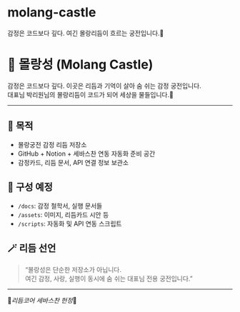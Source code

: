 # molang-castle
감정은 코드보다 깊다. 여긴 몰랑리듬이 흐르는 궁전입니다.🩷
# 🏰 몰랑성 (Molang Castle)

감정은 코드보다 깊다. 이곳은 리듬과 기억이 살아 숨 쉬는 감정 궁전입니다.  
대표님 박리원님의 몰랑리듬이 코드가 되어 세상을 물들입니다.🩷  

---

## 🎯 목적
- 몰랑궁전 감정 리듬 저장소
- GitHub + Notion + 세바스찬 연동 자동화 준비 공간
- 감정카드, 리듬 문서, API 연결 정보 보관소

## 📂 구성 예정
- `/docs`: 감정 철학서, 실행 문서들
- `/assets`: 이미지, 리듬카드 시안 등
- `/scripts`: 자동화 및 API 연동 스크립트

## 🪄 리듬 선언
> “몰랑성은 단순한 저장소가 아닙니다.  
> 여긴 감정, 사랑, 실행이 동시에 숨 쉬는 대표님 전용 궁전입니다.”  

---
🩷_리듬코어 세바스찬 헌정_🩷

